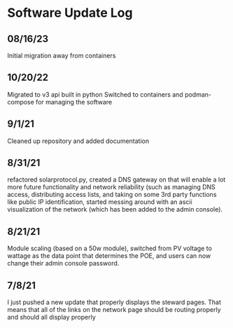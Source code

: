 # Software Update Log

## 08/16/23

Initial migration away from containers

## 10/20/22

Migrated to v3 api built in python
Switched to containers and podman-compose for managing the software

## 9/1/21

Cleaned up repository and added documentation

## 8/31/21

refactored solarprotocol.py, created a DNS gateway on that will enable a lot more future functionality and network reliability (such as managing DNS access, distributing access lists, and taking on some 3rd party functions like public IP identification, started messing around with an ascii visualization of the network (which has been added to the admin console). 

## 8/21/21

Module scaling (based on a 50w module), switched from PV voltage to wattage as the data point that determines the POE, and users can now change their admin console password.

## 7/8/21

I just pushed a new update that properly displays the steward pages. That means that all of the links on the network page should be routing properly and should all display properly

